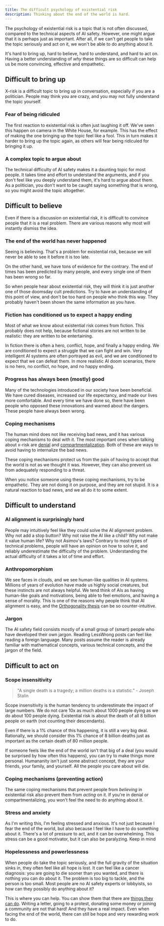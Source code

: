 ```yaml
---
title: The difficult psychology of existential risk
description: Thinking about the end of the world is hard.
---
```


The psychology of existential risk is a topic that is not often discussed, compared to the technical aspects of AI safety.
However, one might argue that it is perhaps just as important.
After all, if we can't get people to take the topic seriously and act on it, we won't be able to do anything about it.

It's hard to bring up, hard to believe, hard to understand, and hard to act on.
Having a better understanding of _why_ these things are so difficult can help us be more convincing, effective and empathetic.

## Difficult to bring up

X-risk is a difficult topic to bring up in conversation, especially if you are a politician.
People may think you are crazy, and you may not fully understand the topic yourself.

### Fear of being ridiculed

The first reaction to existential risk is often just laughing it off.
We've seen this happen on camera in the White House, for example.
This has the effect of making the one bringing up the topic feel like a fool.
This in turn makes it harder to bring up the topic again, as others will fear being ridiculed for bringing it up.

### A complex topic to argue about

The technical difficulty of AI safety makes it a daunting topic for most people.
It takes time and effort to understand the arguments, and if you don't feel like you deeply understand them, it's hard to argue about them.
As a politician, you don't want to be caught saying something that is wrong, so you might avoid the topic altogether.

## Difficult to believe

Even if there is a discussion on existential risk, it is difficult to convince people that it is a real problem.
There are various reasons why most will instantly dismiss the idea.

### The end of the world has never happened

Seeing is believing.
That's a problem for existential risk, because we will never be able to see it before it is too late.

On the other hand, we have tons of evidence for the contrary.
The end of times has been predicted by many people, and every single one of them has been wrong so far.

So when people hear about existential risk, they will think it is just another one of those doomsday cult predictions.
Try to have an understanding of this point of view, and don't be too hard on people who think this way.
They probably haven't been shown the same information as you have.

### Fiction has conditioned us to expect a happy ending

Most of what we know about existential risk comes from fiction.
This probably does not help, because fictional stories are not written to be realistic: they are written to be entertaining.

In fiction there is often a hero, conflict, hope, and finally a happy ending.
We are conditioned to expect a struggle that we can fight and win.
Very intelligent AI systems are often portrayed as evil, and we are conditioned to expect that we can defeat them.
In more realistic AI doom scenarios, there is no hero, no conflict, no hope, and no happy ending.

### Progress has always been (mostly) good

Many of the technologies introduced in our society have been beneficial.
We have cured diseases, increased our life expectancy, and made our lives more comfortable.
And every time we have done so, there have been people who opposed these innovations and warned about the dangers.
These people have always been wrong.

### Coping mechanisms

The human mind does not like receiving bad news, and it has various coping mechanisms to deal with it.
The most important ones when talking about x-risk are [denial](https://en.wikipedia.org/wiki/Cognitive_dissonance) and [compartmentalization](https://en.wikipedia.org/wiki/Compartmentalization_(psychology)).
Both of these are ways to avoid having to internalize the bad news.

These coping mechanisms protect us from the pain of having to accept that the world is not as we thought it was.
However, they can also prevent us from adequately responding to a threat.

When you notice someone using these coping mechanisms, try to be empathetic.
They are not doing it on purpose, and they are not stupid.
It is a natural reaction to bad news, and we all do it to some extent.

## Difficult to understand

### AI alignment is surprisingly hard

People may intuitively feel like they could solve the AI alignment problem.
Why not add a stop button? Why not raise the AI like a child? Why not make it value human life? Why not Asimov's laws?
Contrary to most types of technical problems, people will have an opinion on how to solve it, and reliably underestimate the difficulty of the problem.
Understanding the actual difficulty of it takes a lot of time and effort.

### Anthropomorphism

We see faces in clouds, and we see human-like qualities in AI systems.
Millions of years of evolution have made us highly social creatures, but these instincts are not always helpful.
We tend think of AIs as having human-like goals and motivations, being able to feel emotions, and having a sense of morality.
This is one of the reasons why people think that AI alignment is easy, and the [Orthogonality thesis](https://www.youtube.com/watch?v=hEUO6pjwFOo) can be so counter-intuitive.

### Jargon

The AI safety field consists mostly of a small group of (smart) people who have developed their own jargon.
Reading LessWrong posts can feel like reading a foreign language.
Many posts assume the reader is already familiar with mathematical concepts, various technical concepts, and the jargon of the field.

## Difficult to act on

### Scope insensitivity

> "A single death is a tragedy; a million deaths is a statistic." - Joseph Stalin

Scope insensitivity is the human tendency to underestimate the impact of large numbers.
We do not care 10x as much about 1000 people dying as we do about 100 people dying.
Existential risk is about the death of all 8 billion people on earth (not counting their descendants).

Even if there is a 1% chance of this happening, it is still a very big deal.
Rationally, we should consider this 1% chance of 8 billion deaths just as important as the certain death of 80 million people.

If someone feels like the end of the world isn't that big of a deal (you would be surprised by how often this happens), you can try to make things more personal.
Humananity isn't just some abstract concept, they are your friends, your family, and yourself.
All the people you care about will die.

### Coping mechanisms (preventing action)

The same coping mechanisms that prevent people from _believing_ in existential risk also prevent them from _acting_ on it.
If you're in denial or compartmentalizing, you won't feel the need to do anything about it.

### Stress and anxiety

As I'm writing this, I'm feeling stressed and anxious.
It's not just because I fear the end of the world, but also because I feel like I have to do something about it.
There's a lot of pressure to act, and it can be overwhelming.
This stress can be a good motivator, but it can also be paralyzing.
Keep in mind

### Hopelessness and powerlessness

When people do take the topic seriously, and the full gravity of the situation sinks in, they often feel like all hope is lost.
It can feel like a cancer diagnosis: you are going to die sooner than you wanted, and there is nothing you can do about it.
The problem is too big to tackle, and the person is too small.
Most people are no AI safety experts or lobbyists, so how can they possibly do anything about it?

This is where you can help.
You can show them that there are [things they can do](/action).
Writing a letter, going to a protest, donating some money or joining a community are not that hard!
And they have a real impact.
Even when facing the end of the world, there can still be hope and very rewarding work to do.
